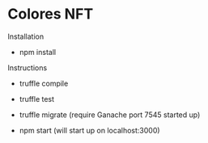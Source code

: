 # Colores NFT 

Installation
* npm install

Instructions

* truffle compile
* truffle test
* truffle migrate (require Ganache port 7545 started up)

* npm start (will start up on localhost:3000)